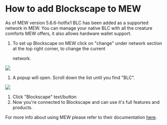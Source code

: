 # How to add Blockscape to MEW

As of MEW version 5.6.6-hotfix1 BLC has been added as a supported network in MEW. You can manage your native BLC with all the creature comforts MEW offers, it also allows hardware wallet support.

1. To set up Blockscape on MEW click on "change" under network section at the top right corner, to change the current 

   network.

![](https://github.com/fuseio/docs/tree/ad5158afdcedc7ce1ca0e544a34919e024a0ed03/.gitbook/assets/MEW_1.png)

1. A popup will open. Scroll down the list until you find "BLC".

![](https://github.com/fuseio/docs/tree/ad5158afdcedc7ce1ca0e544a34919e024a0ed03/.gitbook/assets/MEW_2.png)

1. Click "Blockscape" text/button
2. Now you're connected to Blockscape and can use it's full features and products.

For more info about using MEW please refer to their documentation [here](https://kb.myetherwallet.com/).

